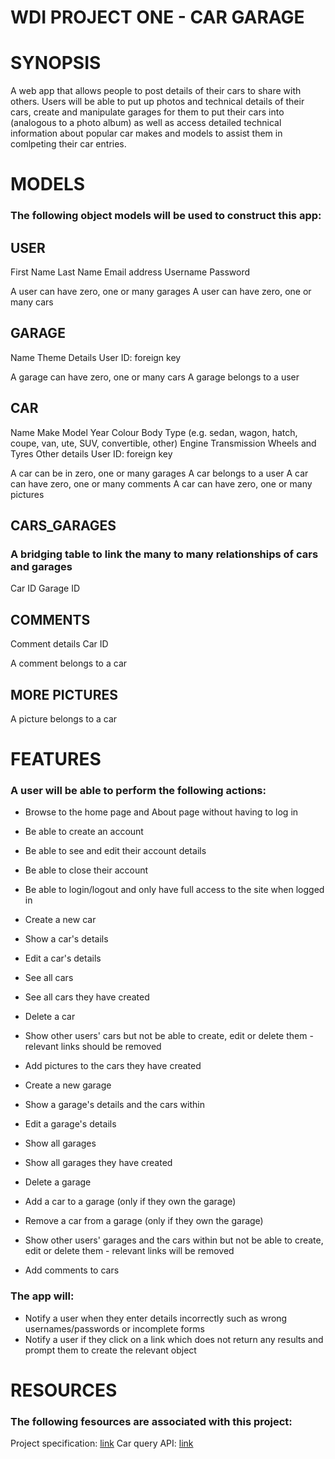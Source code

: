 WDI PROJECT ONE - CAR GARAGE
============================

SYNOPSIS
========

A web app that allows people to post details of their cars to share with others. Users will be able to put up photos and technical details of their cars, create and manipulate garages for them to put their cars into (analogous to a photo album) as well as access detailed technical information about popular car makes and models to assist them in comlpeting their car entries.

MODELS
======

### The following object models will be used to construct this app:

USER
----
First Name
Last Name
Email address
Username
Password

A user can have zero, one or many garages
A user can have zero, one or many cars

GARAGE
------
Name
Theme
Details
User ID: foreign key

A garage can have zero, one or many cars
A garage belongs to a user

CAR
---
Name
Make
Model
Year
Colour
Body Type (e.g. sedan, wagon, hatch, coupe, van, ute, SUV, convertible, other)
Engine
Transmission
Wheels and Tyres
Other details
User ID: foreign key

A car can be in zero, one or many garages
A car belongs to a user
A car can have zero, one or many comments
A car can have zero, one or many pictures

CARS_GARAGES
------------

### A bridging table to link the many to many relationships of cars and garages

Car ID
Garage ID

COMMENTS
--------
Comment details
Car ID

A comment belongs to a car

MORE PICTURES
-------------

A picture belongs to a car

FEATURES
========

### A user will be able to perform the following actions:

* Browse to the home page and About page without having to log in
* Be able to create an account
* Be able to see and edit their account details
* Be able to close their account
* Be able to login/logout and only have full access to the site when logged in

* Create a new car
* Show a car's details
* Edit a car's details
* See all cars
* See all cars they have created
* Delete a car
* Show other users' cars but not be able to create, edit or delete them - relevant links should be removed
* Add pictures to the cars they have created

* Create a new garage
* Show a garage's details and the cars within
* Edit a garage's details
* Show all garages
* Show all garages they have created
* Delete a garage
* Add a car to a garage (only if they own the garage)
* Remove a car from a garage (only if they own the garage)
* Show other users' garages and the cars within but not be able to create, edit or delete them - relevant links will be removed
* Add comments to cars

### The app will:

* Notify a user when they enter details incorrectly such as wrong usernames/passwords or incomplete forms
* Notify a user if they click on a link which does not return any results and prompt them to create the relevant object

RESOURCES
=========

### The following fesources are associated with this project:

Project specification: [link](https://gist.github.com/epoch/cd1b5b34f8e130f33f6f)
Car query API: [link](http://www.carqueryapi.com)
